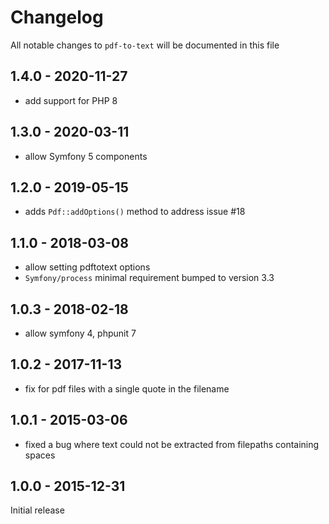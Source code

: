 # Changelog

All notable changes to `pdf-to-text` will be documented in this file

## 1.4.0 - 2020-11-27

- add support for PHP 8

## 1.3.0 - 2020-03-11

- allow Symfony 5 components

## 1.2.0 - 2019-05-15

- adds `Pdf::addOptions()` method to address issue #18

## 1.1.0 - 2018-03-08

- allow setting pdftotext options
- `Symfony/process` minimal requirement bumped to version 3.3

## 1.0.3 - 2018-02-18

- allow symfony 4, phpunit 7

## 1.0.2 - 2017-11-13

- fix for pdf files with a single quote in the filename

## 1.0.1 - 2015-03-06

- fixed a bug where text could not be extracted from filepaths containing spaces

## 1.0.0 - 2015-12-31

Initial release
